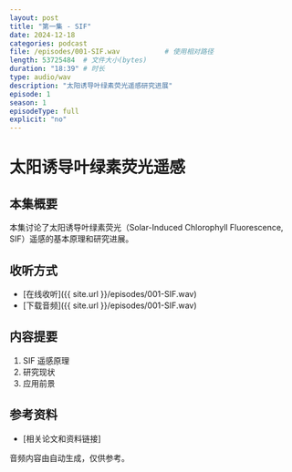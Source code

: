 ```yaml
---
layout: post
title: "第一集 - SIF"
date: 2024-12-18
categories: podcast
file: /episodes/001-SIF.wav           # 使用相对路径
length: 53725484  # 文件大小(bytes)
duration: "18:39" # 时长
type: audio/wav
description: "太阳诱导叶绿素荧光遥感研究进展"
episode: 1
season: 1
episodeType: full
explicit: "no"
---
```


# 太阳诱导叶绿素荧光遥感

## 本集概要

本集讨论了太阳诱导叶绿素荧光（Solar-Induced Chlorophyll Fluorescence, SIF）遥感的基本原理和研究进展。

## 收听方式

- [在线收听]({{ site.url }}/episodes/001-SIF.wav)
- [下载音频]({{ site.url }}/episodes/001-SIF.wav)

## 内容提要

1. SIF 遥感原理
2. 研究现状
3. 应用前景

## 参考资料

- [相关论文和资料链接]

音频内容由自动生成，仅供参考。